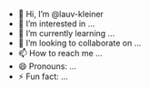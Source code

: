 - 👋 Hi, I’m @lauv-kleiner
- 👀 I’m interested in ...
- 🌱 I’m currently learning ...
- 💞️ I’m looking to collaborate on ...
- 📫 How to reach me ...
- 😄 Pronouns: ...
- ⚡ Fun fact: ...

<!---
lauv-kleiner/lauv-kleiner is a ✨ special ✨ repository because its `README.md` (this file) appears on your GitHub profile.
You can click the Preview link to take a look at your changes.
--->
